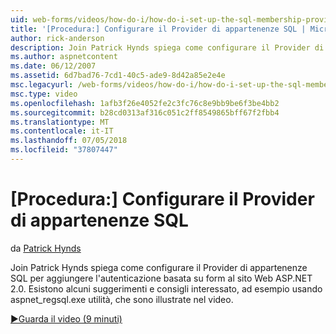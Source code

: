```yaml
---
uid: web-forms/videos/how-do-i/how-do-i-set-up-the-sql-membership-provider
title: '[Procedura:] Configurare il Provider di appartenenze SQL | Microsoft Docs'
author: rick-anderson
description: Join Patrick Hynds spiega come configurare il Provider di appartenenze SQL per aggiungere l'autenticazione basata su form al sito Web ASP.NET 2.0. Esistono alcuni suggerimenti...
ms.author: aspnetcontent
ms.date: 06/12/2007
ms.assetid: 6d7bad76-7cd1-40c5-ade9-8d42a85e2e4e
msc.legacyurl: /web-forms/videos/how-do-i/how-do-i-set-up-the-sql-membership-provider
msc.type: video
ms.openlocfilehash: 1afb3f26e4052fe2c3fc76c8e9bb9be6f3be4bb2
ms.sourcegitcommit: b28cd0313af316c051c2ff8549865bff67f2fbb4
ms.translationtype: MT
ms.contentlocale: it-IT
ms.lasthandoff: 07/05/2018
ms.locfileid: "37807447"
---
```

<a name="how-do-i-set-up-the-sql-membership-provider"></a>[Procedura:] Configurare il Provider di appartenenze SQL
====================
da [Patrick Hynds](https://twitter.com/patrickhynds)

Join Patrick Hynds spiega come configurare il Provider di appartenenze SQL per aggiungere l'autenticazione basata su form al sito Web ASP.NET 2.0. Esistono alcuni suggerimenti e consigli interessato, ad esempio usando aspnet\_regsql.exe utilità, che sono illustrate nel video.

[&#9654;Guarda il video (9 minuti)](https://channel9.msdn.com/Blogs/ASP-NET-Site-Videos/how-do-i-set-up-the-sql-membership-provider)
